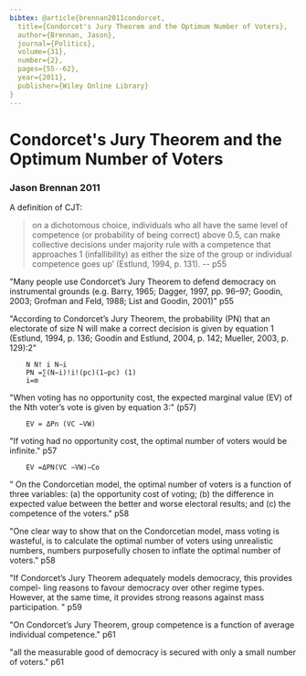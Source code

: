 ```yaml
---
bibtex: @article{brennan2011condorcet,
  title={Condorcet's Jury Theorem and the Optimum Number of Voters},
  author={Brennan, Jason},
  journal={Politics},
  volume={31},
  number={2},
  pages={55--62},
  year={2011},
  publisher={Wiley Online Library}
}
---
```


# Condorcet's Jury Theorem and the Optimum Number of Voters

### Jason Brennan 2011

A definition of CJT:

> on a dichotomous choice, individuals who all have the same level of competence (or probability of being correct) above 0.5, can make collective decisions under majority rule with a competence that approaches 1 (infallibility) as either the size of the group or individual competence goes up’ (Estlund, 1994, p. 131). -- p55

"Many people use Condorcet’s Jury Theorem to defend democracy on instrumental grounds (e.g. Barry, 1965; Dagger, 1997, pp. 96–97; Goodin, 2003; Grofman and Feld, 1988; List and Goodin, 2001)" p55

"According to Condorcet’s Jury Theorem, the probability (PN) that an electorate of size N will make a correct decision is given by equation 1 (Estlund, 1994, p. 136; Goodin and Estlund, 2004, p. 142; Mueller, 2003, p. 129):2"

		N N! i N−i
		PN =∑(N−i)!i!(pc)(1−pc) (1)
		i=m

"When voting has no opportunity cost, the expected marginal value (EV) of the Nth voter’s vote is given by equation 3:" (p57)

		EV = ΔPn (VC −VW)

"If voting had no opportunity cost, the optimal number of voters would be infinite." p57

		EV =ΔPN(VC −VW)−Co

" On the Condorcetian model, the optimal number of voters is a function of three variables: (a) the opportunity cost of voting; (b) the difference in expected value between the better and worse electoral results; and (c) the competence of the voters." p58

"One clear way to show that on the Condorcetian model, mass voting is wasteful, is to calculate the optimal number of voters using unrealistic numbers, numbers purposefully chosen to inflate the optimal number of voters." p58

"If Condorcet’s Jury Theorem adequately models democracy, this provides compel- ling reasons to favour democracy over other regime types. However, at the same time, it provides strong reasons against mass participation. " p59

"On Condorcet’s Jury Theorem, group competence is a function of average individual competence." p61

"all the measurable good of democracy is secured with only a small number of voters." p61
 
